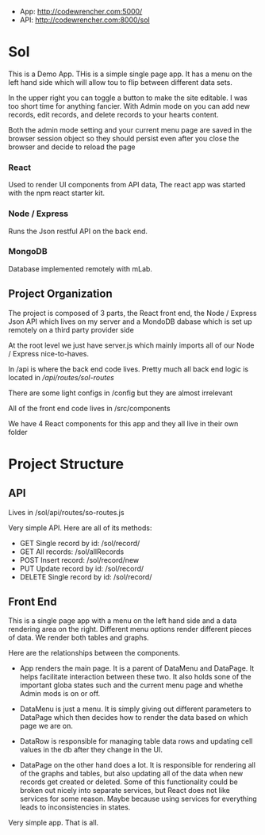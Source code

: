 - App: http://codewrencher.com:5000/
- API: http://codewrencher.com:8000/sol

Sol
=========================
This is a Demo App. THis is a simple single page app. It has a menu on the left hand side which will allow tou to flip between different data sets.

In the upper right you can toggle a button to make the site editable. I was too short time for anything fancier. With Admin mode on you can add new records, edit records, and delete records to your hearts content.

Both the admin mode setting and your current menu page are saved in the browser session object so they should persist even after you close the browser and decide to reload the page

### React
Used to render UI components from API data, The react app was started with the npm react starter kit.

### Node / Express
Runs the Json restful API on the back end.

### MongoDB
Database implemented remotely with mLab.

## Project Organization
The project is composed of 3 parts, the React front end, the Node / Express Json API which lives on my server and a MondoDB dabase which is set up remotely on a third party provider side

At the root level we just have server.js which mainly imports all of our Node / Express nice-to-haves.

In /api is where the back end code lives. Pretty much all back end logic is located in */api/routes/sol-routes*

There are some light configs in /config but they are almost irrelevant

All of the front end code lives in /src/components

We have 4 React components for this app and they all live in their own folder 

# Project Structure

## API
Lives in /sol/api/routes/so-routes.js

Very simple API. Here are all of its methods:

- GET Single record by id:     /sol/record/<id>
- GET All records:             /sol/allRecords
- POST Insert record:          /sol/record/new
- PUT Update record by id:     /sol/record/<id>
- DELETE Single record by id:  /sol/record/<id>

## Front End
This is a single page app with a menu on the left hand side and a data rendering area on the right.
Different menu options render different pieces of data.
We render both tables and graphs.

Here are the relationships between the components.
- App renders the main page. It is a parent of DataMenu and DataPage. It helps facilitate interaction between these two. It also holds sone of the important globa states such and the current menu page and whethe Admin mods is on or off.

- DataMenu is just a menu. It is simply giving out different parameters to DataPage which then decides how to render the data based on which page we are on.

- DataRow is responsible for managing table data rows and updating cell values in the db after they change in the UI.

- DataPage on the other hand does a lot. It is responsible for rendering all of the graphs and tables, but also updating all of the data when new records get created or deleted. Some of this functionality could be broken out nicely into separate services, but React does not like services for some reason. Maybe because using services for everything leads to inconsistencies in states.

Very simple app. That is all.



